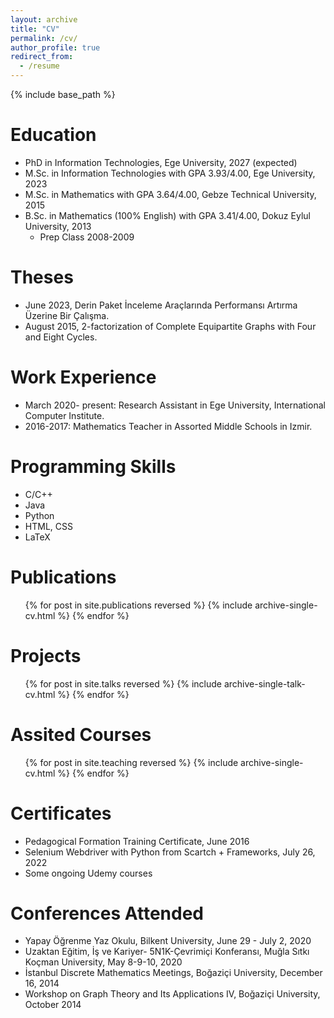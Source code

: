 ```yaml
---
layout: archive
title: "CV"
permalink: /cv/
author_profile: true
redirect_from:
  - /resume
---
```


{% include base_path %}

Education
======
* PhD in Information Technologies, Ege University, 2027 (expected)
* M.Sc. in Information Technologies with GPA 3.93/4.00, Ege University, 2023
* M.Sc. in Mathematics with GPA 3.64/4.00, Gebze Technical University, 2015 
* B.Sc. in Mathematics (100% English) with GPA 3.41/4.00, Dokuz Eylul University, 2013
  * Prep Class 2008-2009

Theses
======
* June 2023, Derin Paket İnceleme Araçlarında Performansı Artırma Üzerine Bir Çalışma.
* August 2015, 2-factorization of Complete Equipartite Graphs with Four and Eight Cycles.

<!-- Courses Taken So Far 
======
*  -->

Work Experience
======
* March 2020- present: Research Assistant in Ege University, International Computer Institute.
* 2016-2017: Mathematics Teacher in Assorted Middle Schools in Izmir.
  
Programming Skills
======
* C/C++
* Java  
* Python
* HTML, CSS
* LaTeX

Publications
======
  <ul>{% for post in site.publications reversed %}
    {% include archive-single-cv.html %}
  {% endfor %}</ul>
  
Projects
======
  <ul>{% for post in site.talks reversed %}
    {% include archive-single-talk-cv.html  %}
  {% endfor %}</ul>
  
Assited Courses
======
  <ul>{% for post in site.teaching reversed %}
    {% include archive-single-cv.html %}
  {% endfor %}</ul>

Certificates
======
* Pedagogical Formation Training Certificate, June 2016
* Selenium Webdriver with Python from Scartch + Frameworks, July 26, 2022
* Some ongoing Udemy courses
  
Conferences Attended
======
* Yapay Öğrenme Yaz Okulu, Bilkent University, June 29 - July 2, 2020
* Uzaktan Eğitim, İş ve Kariyer- 5N1K-Çevrimiçi Konferansı, Muğla Sıtkı Koçman University, May 8-9-10, 2020
* İstanbul Discrete Mathematics Meetings, Boğaziçi University, December 16, 2014
* Workshop on Graph Theory and Its Applications IV, Boğaziçi University, October 2014

<!--(have some experience in Spring Boot Framework - developed small-scale Hotel Reservation System) 
 (have experience in Selenium Automation Framework with Python)-->